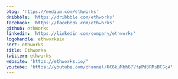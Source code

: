 ```yaml
---
blog: 'https://medium.com/ethworks'
dribbble: 'https://dribbble.com/ethworks'
facebook: 'https://facebook.com/ethworks'
github: ethWorks
linkedin: 'https://linkedin.com/company/ethworks'
logohandle: ethworksio
sort: ethworks
title: Ethworks
twitter: ethworks
website: 'https://ethworks.io/'
youtube: 'https://youtube.com/channel/UC6kuMbh67VfpPd3RMsBCGgA'
---
```

